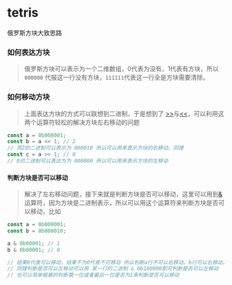 # tetris
俄罗斯方块大致思路
### 如何表达方块
>  俄罗斯方块可以表示为一个二维数组，0代表为没有，1代表有方块，所以 `000000` 代报这一行没有方块，`111111`代表这一行全是方块需要清除。<br/>

### 如何移动方块
> 上面表达方块的方式可以联想到二进制，于是想到了 [>>](https://developer.mozilla.org/en-US/docs/Web/JavaScript/Reference/Operators/Right_shift)与[<<](https://developer.mozilla.org/en-US/docs/Web/JavaScript/Reference/Operators/Left_shift)，可以利用这两个运算符轻松的解决方块左右移动的问题

``` javascript
const a = 0b000001;
const b = a << 1; // 2
// 而2的二进制可以表示为 000010 所以可以用来表示方块的右移动，同理
const c = a >> 1; // 0
// 0的二进制可以表达为为 000000 所以可以用来表示方块的左移动
```
#### 判断方块是否可以移动
 
> 解决了左右移动问题，接下来就是判断方块是否可以移动，这里可以用到[&](https://developer.mozilla.org/en-US/docs/Web/JavaScript/Reference/Operators/Bitwise_AND)运算符，因为方块是二进制表示，所以可以用这个运算符来判断方块是否可以移动，比如
``` javascript
const a = 0b000001;
const b = 0b000010;

a & 0b00001; // 1
b & 0b00001; // 0

// 结果0代表可以移动，结果不为0代表不可移动 所以判断a行不可以右移动，b行可以右移动。
// 同理判断是否可以左移动可以用 某一行的二进制 & 0b100000即可判断是否可以左移动
// 也可以简单粗暴的判断第一位或者最后一位是否为1来判断是否可以移动
```





